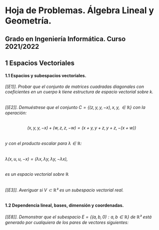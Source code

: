 Hoja de Problemas. Álgebra Lineal y Geometría.
================

Grado en Ingeniería Informática. Curso 2021/2022
----------------

## 1 Espacios Vectoriales

#### 1.1 Espacios y subespacios vectoriales.

###### [[E1]]. Probar que el conjunto de matrices cuadradas diagonales con coeficientes en un cuerpo  k tiene estructura de espacio vectorial sobre k.

###### [[E2]]. Demuéstrese que el conjunto $C = \{(z,y,y,-x),x,y,\in \mathbb{R}\}$ con la operación:
###### $$(x,y,y,-x)+(w,z,z,-w) = (x+y,y+z,y+z,-(x+w))$$
###### y con el producto escalar para $\lambda \in \mathbb{R}$:
###### $\lambda(x,u,u,-x)=(\lambda x,\lambda y,\lambda y, -\lambda x)$,
###### es un espacio vectorial sobre $\mathbb{R}$

###### [[E3]]. Averiguar si $V \subset \mathbb{R³}$ es un subespacio vectorial real.

#### 1.2 Dependencia lineal, bases, dimensión y coordenadas.

###### [[E8]]. Demonstrar que el subespacio $E=\{(a,b,0):a,b \in \mathbb{R}\}$ de $\mathbb{R³}$ está generado por cualquiera de los pares de vectores siguientes: